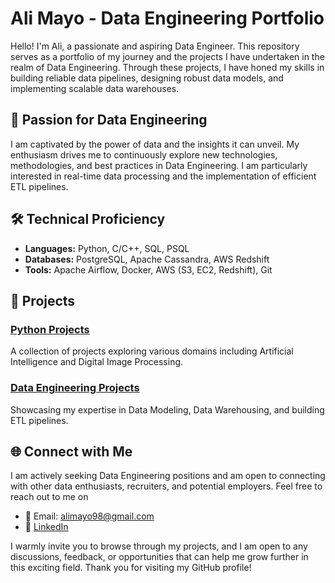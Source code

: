 # Ali Mayo - Data Engineering Portfolio

Hello! I'm Ali, a passionate and aspiring Data Engineer. This repository serves as a portfolio of my journey and the projects I have undertaken in the realm of Data Engineering. Through these projects, I have honed my skills in building reliable data pipelines, designing robust data models, and implementing scalable data warehouses.

## 🌱 Passion for Data Engineering

I am captivated by the power of data and the insights it can unveil. My enthusiasm drives me to continuously explore new technologies, methodologies, and best practices in Data Engineering. I am particularly interested in real-time data processing and the implementation of efficient ETL pipelines.

## 🛠️ Technical Proficiency

- **Languages:** Python, C/C++, SQL, PSQL
- **Databases:** PostgreSQL, Apache Cassandra, AWS Redshift
- **Tools:** Apache Airflow, Docker, AWS (S3, EC2, Redshift), Git

## 📂 Projects

### [Python Projects](https://github.com/alimayo/Python)
A collection of projects exploring various domains including Artificial Intelligence and Digital Image Processing.

### [Data Engineering Projects](https://github.com/alimayo/Data-Engineering)
Showcasing my expertise in Data Modeling, Data Warehousing, and building ETL pipelines.

## 🌐 Connect with Me

I am actively seeking Data Engineering positions and am open to connecting with other data enthusiasts, recruiters, and potential employers. Feel free to reach out to me on

- 📧 Email: alimayo98@gmail.com
- 💼 [LinkedIn](https://www.linkedin.com/in/ali-a-khan98/)


I warmly invite you to browse through my projects, and I am open to any discussions, feedback, or opportunities that can help me grow further in this exciting field. Thank you for visiting my GitHub profile!

